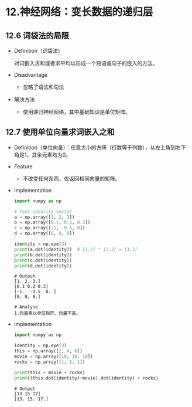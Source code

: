 # 12.神经网络：变长数据的递归层

## 12.6 词袋法的局限

- Definition（词袋法）

  对词嵌入求和或者求平均以形成一个短语或句子的嵌入的方法。

- Disadvantage

  - 忽略了语法和句法

    <!--比如"我喜欢你"和"你喜欢我"，生成的句子向量是一样的，但是句意完全不同-->

- 解决方法

  - 使用递归神经网络，其中基础知识是单位矩阵。

## 12.7 使用单位向量求词嵌入之和

- Definition（单位向量）：任意大小的方阵（行数等于列数），从左上角到右下角是1，其余元素均为0。

- Feature

  - 不改变任何东西，仅返回相同向量的矩阵。

- Implementation

  <!--单位矩阵的乘法-->

  ```python
  import numpy as np
  
  # Test identity vector
  a = np.array([1, 2, 3])
  b = np.array([0.1, 0.2, 0.3])
  c = np.array([-1, -0.5, 0])
  d = np.array([0, 0, 0])
  
  identity = np.eye(3)
  print(a.dot(identity))  # [1,3] * [3,3] = [1,3]
  print(b.dot(identity))
  print(c.dot(identity))
  print(d.dot(identity))
  ```

  ```shell
  # Output
  [1. 2. 3.]
  [0.1 0.2 0.3]
  [-1.  -0.5  0. ]
  [0. 0. 0.]
  ```

  ```
  # Analyse
  1.向量乘以单位矩阵，向量不变。
  ```

- Implementation

  <!--单位矩阵实现句子嵌入之和-->

  ```python
  import numpy as np
  
  identity = np.eye(3)
  this = np.array([2, 4, 6])
  movie = np.array([10, 10, 10])
  rocks = np.array([1, 1, 1])
  
  print(this + movie + rocks)
  print((this.dot(identity)+movie).dot(identity) + rocks)
  ```

  ```shell
  # Output
  [13 15 17]
  [13. 15. 17.]
  ```

  